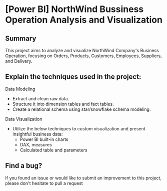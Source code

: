 # [Power BI] NorthWind Bussiness Operation Analysis and Visualization 
## Summary
This project aims to analyze and visualize NorthWind Company's Business Operation, focusing on Orders, Products, Customers, Employees, Suppliers, and Delivery.

## Explain the techniques used in the project:
Data Modeling
  - Extract and clean raw data.
  - Structure it into dimension tables and fact tables.
  - Create a relational schema using star/snowflake schema modeling.
    
Data Visualization
- Utilize the below techniques to custom visualization and present insightful business data:
  -  Power BI built-in charts
  -  DAX, measures
  -  Calculated table and parameters

## Find a bug? 
If you found an issue or would like to submit an improvement to this project, please don't hesitate to pull a request
